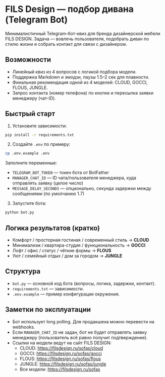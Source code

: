 # FILS Design — подбор дивана (Telegram Bot)

Минималистичный Telegram-бот-квиз для бренда дизайнерской мебели FILS DESIGN. Задача — вовлечь пользователя, подобрать диван по стилю жизни и собрать контакт для связи с дизайнером.

## Возможности
- Линейный квиз из 4 вопросов с логикой подбора модели.
- Поддержка Markdown и эмодзи, паузы 1.5–2 сек для плавности.
- Финальная рекомендация одной из 4 моделей: CLOUD, GOCCI, FLOUS, JUNGLE.
- Запрос контакта (номер телефона) по кнопке и пересылка заявки менеджеру (чат-ID).

## Быстрый старт
1) Установите зависимости:
```bash
pip install -r requirements.txt
```

2) Создайте `.env` по примеру:
```bash
cp .env.example .env
```
Заполните переменные:
- `TELEGRAM_BOT_TOKEN` — токен бота от BotFather
- `MANAGER_CHAT_ID` — ID чата/пользователя менеджера, куда отправлять заявку (целое число)
- `MESSAGE_DELAY_SECONDS` — опционально, секунда задержки между сообщениями (по умолчанию 1.7)

3) Запустите бота:
```bash
python bot.py
```

## Логика результатов (кратко)
- Комфорт / просторная гостиная / современный стиль → **CLOUD**
- Минимализм / квартира-студия / функциональность → **GOCCI**
- Лофт / офис / статус / чёткие формы → **FLOUS**
- Уют / семейный отдых / дом за городом → **JUNGLE**

## Структура
- `bot.py` — основной код бота (вопросы, логика, задержки, контакт).
- `requirements.txt` — зависимости.
- `.env.example` — пример конфигурации окружения.

## Заметки по эксплуатации
- Бот использует long polling. Для продакшена можно перевести на webhooks.
- Если `MANAGER_CHAT_ID` не задан, бот не будет отправлять заявку менеджеру (пользователь всё равно получит подтверждение).
- Ссылки на модели ведут на сайт FILS DESIGN:
  - CLOUD: https://filsdesign.ru/sofas/cloud
  - GOCCI: https://filsdesign.ru/sofas/gocci
  - FLOUS: https://filsdesign.ru/sofas/flous
  - JUNGLE: https://filsdesign.ru/sofas/jungle
  - Все модели: https://filsdesign.ru/sofas
